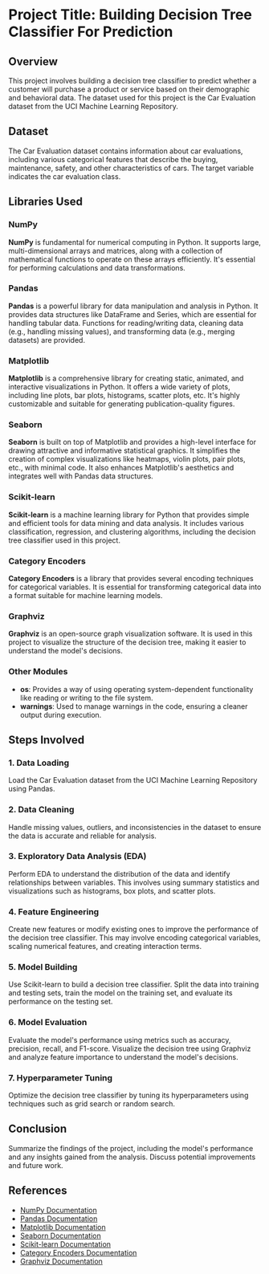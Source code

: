 # Project Title: Building Decision Tree Classifier For Prediction

## Overview
This project involves building a decision tree classifier to predict whether a customer will purchase a product or service based on their demographic and behavioral data. The dataset used for this project is the Car Evaluation dataset from the UCI Machine Learning Repository.

## Dataset
The Car Evaluation dataset contains information about car evaluations, including various categorical features that describe the buying, maintenance, safety, and other characteristics of cars. The target variable indicates the car evaluation class.

## Libraries Used

### NumPy
**NumPy** is fundamental for numerical computing in Python. It supports large, multi-dimensional arrays and matrices, along with a collection of mathematical functions to operate on these arrays efficiently. It's essential for performing calculations and data transformations.

### Pandas
**Pandas** is a powerful library for data manipulation and analysis in Python. It provides data structures like DataFrame and Series, which are essential for handling tabular data. Functions for reading/writing data, cleaning data (e.g., handling missing values), and transforming data (e.g., merging datasets) are provided.

### Matplotlib
**Matplotlib** is a comprehensive library for creating static, animated, and interactive visualizations in Python. It offers a wide variety of plots, including line plots, bar plots, histograms, scatter plots, etc. It's highly customizable and suitable for generating publication-quality figures.

### Seaborn
**Seaborn** is built on top of Matplotlib and provides a high-level interface for drawing attractive and informative statistical graphics. It simplifies the creation of complex visualizations like heatmaps, violin plots, pair plots, etc., with minimal code. It also enhances Matplotlib's aesthetics and integrates well with Pandas data structures.

### Scikit-learn
**Scikit-learn** is a machine learning library for Python that provides simple and efficient tools for data mining and data analysis. It includes various classification, regression, and clustering algorithms, including the decision tree classifier used in this project.

### Category Encoders
**Category Encoders** is a library that provides several encoding techniques for categorical variables. It is essential for transforming categorical data into a format suitable for machine learning models.

### Graphviz
**Graphviz** is an open-source graph visualization software. It is used in this project to visualize the structure of the decision tree, making it easier to understand the model's decisions.

### Other Modules
- **os**: Provides a way of using operating system-dependent functionality like reading or writing to the file system.
- **warnings**: Used to manage warnings in the code, ensuring a cleaner output during execution.

## Steps Involved

### 1. Data Loading
Load the Car Evaluation dataset from the UCI Machine Learning Repository using Pandas.

### 2. Data Cleaning
Handle missing values, outliers, and inconsistencies in the dataset to ensure the data is accurate and reliable for analysis.

### 3. Exploratory Data Analysis (EDA)
Perform EDA to understand the distribution of the data and identify relationships between variables. This involves using summary statistics and visualizations such as histograms, box plots, and scatter plots.

### 4. Feature Engineering
Create new features or modify existing ones to improve the performance of the decision tree classifier. This may involve encoding categorical variables, scaling numerical features, and creating interaction terms.

### 5. Model Building
Use Scikit-learn to build a decision tree classifier. Split the data into training and testing sets, train the model on the training set, and evaluate its performance on the testing set.

### 6. Model Evaluation
Evaluate the model's performance using metrics such as accuracy, precision, recall, and F1-score. Visualize the decision tree using Graphviz and analyze feature importance to understand the model's decisions.

### 7. Hyperparameter Tuning
Optimize the decision tree classifier by tuning its hyperparameters using techniques such as grid search or random search.

## Conclusion
Summarize the findings of the project, including the model's performance and any insights gained from the analysis. Discuss potential improvements and future work.

## References
- [NumPy Documentation](https://numpy.org/doc/)
- [Pandas Documentation](https://pandas.pydata.org/)
- [Matplotlib Documentation](https://matplotlib.org/)
- [Seaborn Documentation](https://seaborn.pydata.org/)
- [Scikit-learn Documentation](https://scikit-learn.org/stable/)
- [Category Encoders Documentation](https://contrib.scikit-learn.org/category_encoders/)
- [Graphviz Documentation](https://graphviz.org/)
